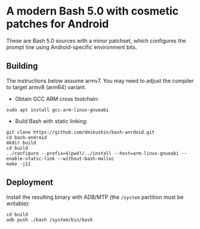 # A modern Bash 5.0 with cosmetic patches for Android

These are Bash 5.0 sources with a minor patchset, which configures the prompt line using Android-specific environment bits.

## Building

The instructions below assume armv7. You may need to adjust the compiler to target armv8 (arm64) variant.

* Obtain GCC ARM cross toolchain:

```
sudo apt install gcc-arm-linux-gnueabi
```

* Build Bash with static linking:

```
git clone https://github.com/dmikushin/bash-anrdoid.git
cd bash-android
mkdir build
cd build
../configure --prefix=$(pwd)/../install --host=arm-linux-gnueabi --enable-static-link --without-bash-malloc
make -j12
```

## Deployment

Install the resulting binary with ADB/MTP (the `/system` partition must be writable):

```
cd build
adb push ./bash /system/bin/bash
```

